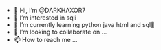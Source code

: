 - 👋 Hi, I’m @DARKHAXOR7
- 👀 I’m interested in sqli
- 🌱 I’m currently learning python java html and sql🙂
- 💞️ I’m looking to collaborate on ...
- 📫 How to reach me ...

<!---
DARKHAXOR7/DARKHAXOR7 is a ✨ special ✨ repository because its `README.md` (this file) appears on your GitHub profile.
You can click the Preview link to take a look at your changes.
--->
